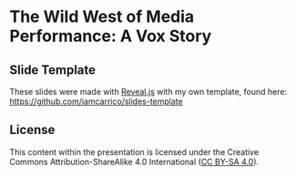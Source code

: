 The Wild West of Media Performance: A Vox Story
===============================================



## Slide Template

These slides were made with [Reveal.js](http://lab.hakim.se/reveal-js/) with my own template, found here: https://github.com/iamcarrico/slides-template

## License

This content within the presentation is licensed under the Creative Commons Attribution-ShareAlike 4.0 International ([CC BY-SA 4.0](http://creativecommons.org/licenses/by-sa/4.0/)).

